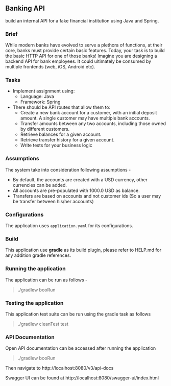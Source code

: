 ## Banking API 

 build an internal API for a fake financial institution using Java and
Spring.

### Brief
While modern banks have evolved to serve a plethora of functions, at their core, banks
must provide certain basic features. Today, your task is to build the basic HTTP API for
one of those banks! Imagine you are designing a backend API for bank employees. It
could ultimately be consumed by multiple frontends (web, iOS, Android etc).

### Tasks
- Implement assignment using:
  - Language: Java 
  - Framework: Spring
- There should be API routes that allow them to:
  - Create a new bank account for a customer, with an initial deposit amount. A single customer may have multiple bank accounts.
  - Transfer amounts between any two accounts, including those owned by different customers. 
  - Retrieve balances for a given account. 
  - Retrieve transfer history for a given account. 
  - Write tests for your business logic

### Assumptions
The system take into consideration following assumptions -
- By default, the accounts are created with a USD currency, other currencies can be added.
- All accounts are pre-populated with 1000.0 USD as balance.
- Transfers are based on accounts and not customer ids (So a user may be transfer between his/her accounts)

### Configurations
The application uses `application.yaml` for its configurations.

### Build
This application use **gradle** as its build plugin, please refer to HELP.md for any addition gradle references.

### Running the application

The application can be run as follows -
> ./gradlew booRun

### Testing the application

This application test suite can be run using the gradle task as follows
> ./gradlew cleanTest test

### API Documentation
Open API documentation can be accessed after running the application
> ./gradlew booRun

Then navigate to http://localhost:8080/v3/api-docs

Swagger UI can be found at http://localhost:8080/swagger-ui/index.html
